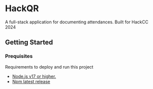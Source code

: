 

# HackQR

A full-stack application for documenting attendances. Built for HackCC 2024

## Getting Started
### Prequisites
Requirements to deploy and run this project
- [Node.js v17 or higher.](https://nodejs.org/en/about/previous-releases)
- [Npm latest release](https://www.npmjs.com/)